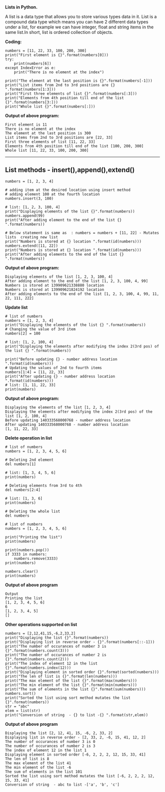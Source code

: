**Lists in Python.**

A list is a data type that allows you to store various types data in it. 
List is a compound data type which means you can have 2 different data types under a list, for example we can have integer, 
float and string items in the same list.In short, list is ordered collection of objects.

**Coding:**
```
numbers = [11, 22, 33, 100, 200, 300]
print("First element is {}".format(numbers[0]))
try:
    print(numbers[6])
except IndexError as e:
    print("There is no element at the index")

print("The element at the last position is {}".format(numbers[-1]))
print("List items from 2nd to 3rd positions are {} ".format(numbers[1:3]))
print("First three elements of list {}".format(numbers[:3]))
print("Elements from 4th position till end of the list {}".format(numbers[3:]))
print("Whole list {}".format(numbers[:]))
```

**Output of above program:**
```
First element is 11
There is no element at the index
The element at the last position is 300
List items from 2nd to 3rd positions are [22, 33] 
First three elements of list [11, 22, 33]
Elements from 4th position till end of the list [100, 200, 300]
Whole list [11, 22, 33, 100, 200, 300]
```
------------------------------------------------------------------------------------------------------------------------------------


List methods - insert(),append(),extend() 
------------------------------------------------------------------------------------------------------------------------------------

```
numbers = [1, 2, 3, 4]

# adding item at the desired location using insert method
# adding element 100 at the fourth location
numbers.insert(3, 100)

# list: [1, 2, 3, 100, 4]
print("Displaying elements of the list {}".format(numbers))
numbers.append(99)
print("After adding element to the end of the list {} ".format(numbers))

# Below statement is same as  : numbers = numbers + [11, 22] - Mutates lists  creating new list
print("Numbers is stored at {} location ".format(id(numbers)))
numbers.extend([11, 22])
print("Numbers is stored at {} location ".format(id(numbers)))
print("After adding elements to the end of the list {} ".format(numbers))
```

**Output of above program:**
```
Displaying elements of the list [1, 2, 3, 100, 4]
After adding element to the end of the list [1, 2, 3, 100, 4, 99] 
Numbers is stored at 139909621338880 location 
Numbers is stored at 139909621824192 location 
After adding elements to the end of the list [1, 2, 3, 100, 4, 99, 11, 22, 111, 222] 
```
**Update list**

```
# list of numbers
numbers = [1, 2, 3, 4]
print("Displaying the elements of the list {} ".format(numbers))
# Changing the value of 3rd item
numbers[2] = 100

# list: [1, 2, 100, 4]
print("Displaying the elements after modifying the index 2(3rd pos) of the list {} ".format(numbers))

print("Before updating {} - number address location ".format(id(numbers)))
# Updating the values of 2nd to fourth items
numbers[1:4] = [11, 22, 33]
print("After updating {} - number address location ".format(id(numbers)))
# list: [1, 11, 22, 33]
print(numbers)
```
**Output of above program:**

```
Displaying the elements of the list [1, 2, 3, 4] 
Displaying the elements after modifying the index 2(3rd pos) of the list [1, 2, 100, 4] 
Before updating 140333568000768 - number address location 
After updating 140333568000768 - number address location 
[1, 11, 22, 33]
```
**Delete operation in list**

```
# list of numbers
numbers = [1, 2, 3, 4, 5, 6]

# Deleting 2nd element
del numbers[1]

# list: [1, 3, 4, 5, 6]
print(numbers)

# Deleting elements from 3rd to 4th
del numbers[2:4]

# list: [1, 3, 6]
print(numbers)

# Deleting the whole list
del numbers

# list of numbers
numbers = [1, 2, 3, 4, 5, 6]

print("Printing the list")
print(numbers)

print(numbers.pop())
if 3333 in numbers:
    numbers.remove(3333)
print(numbers)

numbers.clear()
print(numbers)
```
**Output of above program**
```
Output
Printing the list
[1, 2, 3, 4, 5, 6]
6
[1, 2, 3, 4, 5]
[]
```

**Other operations supported on list**
```
numbers = [2,12,41,15,-6,2,33,2]
print("Displaying the list {}".format(numbers))
print("Displaying list in reverse order - {}".format(numbers[::-1]))
print("The number of occurances of number 3 is {}".format(numbers.count(3)))
print("The number of occurances of number 2 is {}".format(numbers.count(2)))
print("The index of element 12 in the list {}".format(numbers.index(12)))
print("Displaying element in sorted order {}".format(sorted(numbers)))
print("The len of list is {}".format(len(numbers)))
print("The max element of the list {}".format(max(numbers)))
print("The min element of the list {}".format(min(numbers)))
print("The sum of elements in the list {}".format(sum(numbers)))
numbers.sort()
print("Sorted the list using sort method mutates the list {}".format(numbers))
str = "abc"
elem = list(str)
print("Conversion of string  - {} to list -{} ".format(str,elem))
```
**Output of above program**
```
Displaying the list [2, 12, 41, 15, -6, 2, 33, 2]
Displaying list in reverse order - [2, 33, 2, -6, 15, 41, 12, 2]
The number of occurances of number 3 is 0
The number of occurances of number 2 is 3
The index of element 12 in the list 1
Displaying element in sorted order [-6, 2, 2, 2, 12, 15, 33, 41]
The len of list is 8
The max element of the list 41
The min element of the list -6
The sum of elements in the list 101
Sorted the list using sort method mutates the list [-6, 2, 2, 2, 12, 15, 33, 41]
Conversion of string  - abc to list -['a', 'b', 'c'] 

```
